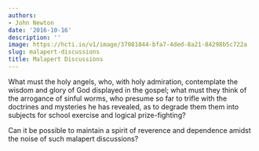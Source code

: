 ```yaml
---
authors:
- John Newton
date: '2016-10-16'
description: ''
image: https://hcti.io/v1/image/37081844-bfa7-4ded-8a21-84298b5c722a
slug: malapert-discussions
title: Malapert Discussions
---
```


What must the holy angels, who, with holy admiration, contemplate the wisdom and glory of God displayed in the gospel; what must they think of the arrogance of sinful worms, who presume so far to trifle with the doctrines and mysteries he has revealed, as to degrade them them into subjects for school exercise and logical prize-fighting?

Can it be possible to maintain a spirit of reverence and dependence amidst the noise of such malapert discussions?